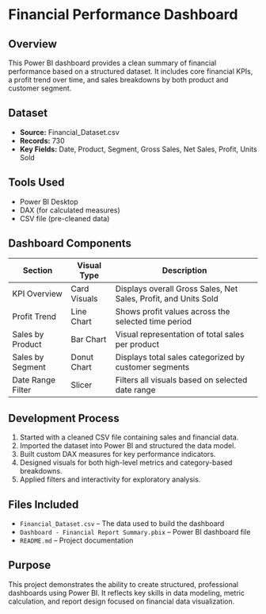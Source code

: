 # Financial Performance Dashboard

## Overview
This Power BI dashboard provides a clean summary of financial performance based on a structured dataset. It includes core financial KPIs, a profit trend over time, and sales breakdowns by both product and customer segment.

## Dataset
- **Source:** Financial_Dataset.csv
- **Records:** 730
- **Key Fields:** Date, Product, Segment, Gross Sales, Net Sales, Profit, Units Sold

## Tools Used
- Power BI Desktop
- DAX (for calculated measures)
- CSV file (pre-cleaned data)

## Dashboard Components

| Section                | Visual Type       | Description |
|------------------------|-------------------|-------------|
| KPI Overview           | Card Visuals      | Displays overall Gross Sales, Net Sales, Profit, and Units Sold |
| Profit Trend           | Line Chart        | Shows profit values across the selected time period |
| Sales by Product       | Bar Chart         | Visual representation of total sales per product |
| Sales by Segment       | Donut Chart       | Displays total sales categorized by customer segments |
| Date Range Filter      | Slicer            | Filters all visuals based on selected date range |

## Development Process
1. Started with a cleaned CSV file containing sales and financial data.
2. Imported the dataset into Power BI and structured the data model.
3. Built custom DAX measures for key performance indicators.
4. Designed visuals for both high-level metrics and category-based breakdowns.
5. Applied filters and interactivity for exploratory analysis.

## Files Included
- `Financial_Dataset.csv` – The data used to build the dashboard
- `Dashboard - Financial Report Summary.pbix` – Power BI dashboard file
- `README.md` – Project documentation

## Purpose
This project demonstrates the ability to create structured, professional dashboards using Power BI. It reflects key skills in data modeling, metric calculation, and report design focused on financial data visualization.
